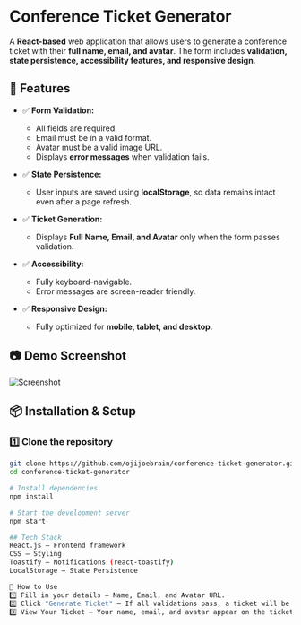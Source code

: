 # Conference Ticket Generator

A **React-based** web application that allows users to generate a conference ticket with their **full name, email, and avatar**. The form includes **validation, state persistence, accessibility features, and responsive design**.

## 🚀 Features

- ✅ **Form Validation:**  
  - All fields are required.  
  - Email must be in a valid format.  
  - Avatar must be a valid image URL.  
  - Displays **error messages** when validation fails.  

- ✅ **State Persistence:**  
  - User inputs are saved using **localStorage**, so data remains intact even after a page refresh.

- ✅ **Ticket Generation:**  
  - Displays **Full Name, Email, and Avatar** only when the form passes validation.  

- ✅ **Accessibility:**  
  - Fully keyboard-navigable.  
  - Error messages are screen-reader friendly.  

- ✅ **Responsive Design:**  
  - Fully optimized for **mobile, tablet, and desktop**.  

## 📷 **Demo Screenshot**
![Screenshot](https://res.cloudinary.com/demo/image/upload/sample.jpg)

## 📦 Installation & Setup

### 1️⃣ Clone the repository
```sh
git clone https://github.com/ojijoebrain/conference-ticket-generator.git
cd conference-ticket-generator

# Install dependencies
npm install

# Start the development server
npm start

## Tech Stack
React.js – Frontend framework
CSS – Styling
Toastify – Notifications (react-toastify)
LocalStorage – State Persistence

🎯 How to Use
1️⃣ Fill in your details – Name, Email, and Avatar URL.
2️⃣ Click "Generate Ticket" – If all validations pass, a ticket will be generated.
3️⃣ View Your Ticket – Your name, email, and avatar appear on the ticket.